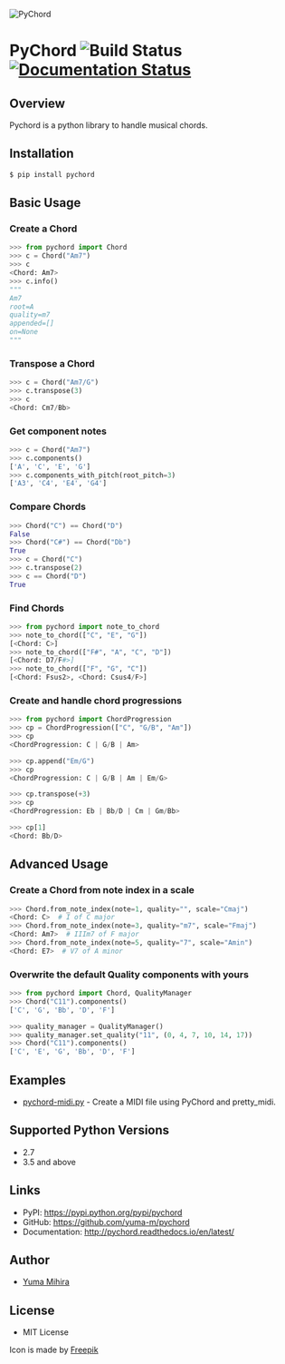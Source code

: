![PyChord](./pychord.png)
# PyChord ![Build Status](https://github.com/yuma-m/pychord/actions/workflows/build.yml/badge.svg) [![Documentation Status](https://readthedocs.org/projects/pychord/badge/?version=latest)](http://pychord.readthedocs.io/en/latest/?badge=latest)

## Overview

Pychord is a python library to handle musical chords.

## Installation

```sh
$ pip install pychord
```

## Basic Usage

### Create a Chord

```python
>>> from pychord import Chord
>>> c = Chord("Am7")
>>> c
<Chord: Am7>
>>> c.info()
"""
Am7
root=A
quality=m7
appended=[]
on=None
"""
```

### Transpose a Chord

```python
>>> c = Chord("Am7/G")
>>> c.transpose(3)
>>> c
<Chord: Cm7/Bb>
```

### Get component notes

```python
>>> c = Chord("Am7")
>>> c.components()
['A', 'C', 'E', 'G']
>>> c.components_with_pitch(root_pitch=3)
['A3', 'C4', 'E4', 'G4']
```

### Compare Chords

```python
>>> Chord("C") == Chord("D")
False
>>> Chord("C#") == Chord("Db")
True
>>> c = Chord("C")
>>> c.transpose(2)
>>> c == Chord("D")
True
```

### Find Chords

```python
>>> from pychord import note_to_chord
>>> note_to_chord(["C", "E", "G"])
[<Chord: C>]
>>> note_to_chord(["F#", "A", "C", "D"])
[<Chord: D7/F#>]
>>> note_to_chord(["F", "G", "C"])
[<Chord: Fsus2>, <Chord: Csus4/F>]
```

### Create and handle chord progressions

```python
>>> from pychord import ChordProgression
>>> cp = ChordProgression(["C", "G/B", "Am"])
>>> cp
<ChordProgression: C | G/B | Am>

>>> cp.append("Em/G")
>>> cp
<ChordProgression: C | G/B | Am | Em/G>

>>> cp.transpose(+3)
>>> cp
<ChordProgression: Eb | Bb/D | Cm | Gm/Bb>

>>> cp[1]
<Chord: Bb/D>
```

## Advanced Usage

### Create a Chord from note index in a scale

```python
>>> Chord.from_note_index(note=1, quality="", scale="Cmaj")
<Chord: C>  # I of C major
>>> Chord.from_note_index(note=3, quality="m7", scale="Fmaj")
<Chord: Am7>  # IIIm7 of F major
>>> Chord.from_note_index(note=5, quality="7", scale="Amin")
<Chord: E7>  # V7 of A minor
```

### Overwrite the default Quality components with yours

```python
>>> from pychord import Chord, QualityManager
>>> Chord("C11").components()
['C', 'G', 'Bb', 'D', 'F']

>>> quality_manager = QualityManager()
>>> quality_manager.set_quality("11", (0, 4, 7, 10, 14, 17))
>>> Chord("C11").components()
['C', 'E', 'G', 'Bb', 'D', 'F']
```

## Examples

- [pychord-midi.py](./examples/pychord-midi.py) - Create a MIDI file using PyChord and pretty_midi.

## Supported Python Versions

- 2.7
- 3.5 and above

## Links

- PyPI: https://pypi.python.org/pypi/pychord
- GitHub: https://github.com/yuma-m/pychord
- Documentation: http://pychord.readthedocs.io/en/latest/

## Author

- [Yuma Mihira](https://yuma.cloud/)

## License

- MIT License

Icon is made by [Freepik](https://www.flaticon.com/authors/freepik")
